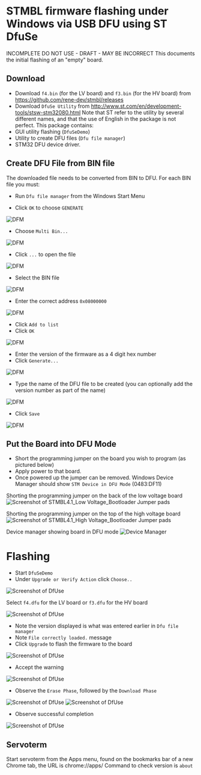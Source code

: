# STMBL firmware flashing under Windows via USB DFU using ST DfuSe
INCOMPLETE DO NOT USE - DRAFT - MAY BE INCORRECT
This documents the initial flashing of an "empty" board.
## Download
- Download `f4.bin` (for the LV board) and `f3.bin` (for the HV board) from https://github.com/rene-dev/stmbl/releases
- Download `DfuSe Utility` from http://www.st.com/en/development-tools/stsw-stm32080.html 
Note that ST refer to the utility by several different names, and that the use of English in the package is not perfect. This package contains:
- GUI utility flashing (`DfuSeDemo`)
- Utility to create DFU files (`Dfu file manager`)
- STM32 DFU device driver.
## Create DFU File from BIN file
The downloaded file needs to be converted from BIN to DFU. For each BIN file you must:

- Run `Dfu file manager` from the Windows Start Menu

- Click `OK` to choose `GENERATE`

![DFM](screenshots/DFM_Run.png)

- Choose `Multi Bin...`

![DFM](screenshots/DFM_Multi_Bin.png)

- Click `...` to open the file

![DFM](screenshots/DFM_Selection.png)

- Select the BIN file

![DFM](screenshots/DFM_Selection_File.png)

- Enter the correct address `0x08000000`

![DFM](screenshots/DFM_Address.png)

- Click `Add to list`
- Click `OK`

![DFM](screenshots/DFM_Add_to_list.png)

- Enter the version of the firmware as a 4 digit hex number
- Click `Generate...`

![DFM](screenshots/DFM_Version.png)

- Type the name of the DFU file to be created (you can optionally add the version number as part of the name)

![DFM](screenshots/DFM_DFU_File.png)

- Click `Save`

![DFM](screenshots/DFM_Success.png)

## Put the Board into DFU Mode
- Short the programming jumper on the board you wish to program (as pictured below)
- Apply power to that board.
- Once powered up the jumper can be removed. Windows Device Manager should show `STM Device in DFU Mode` (0483:DF11)

Shorting the programming jumper on the back of the low voltage board 
![Screenshot of `STMBL4.1_Low Voltage_Bootloader Jumper pads`](screenshots/STMBL4.1_LV_BL_J.png)	

Shorting the programming jumper on the top of the high voltage board 
![Screenshot of `STMBL4.1_High Voltage_Bootloader Jumper pads`](screenshots/STMBL4.1_HV_BL_J.png)	

Device manager showing board in DFU mode
![Device Manager](screenshots/Board_in_DFU_Mode.png)

# Flashing

- Start `DfuSeDemo`
- Under `Upgrade or Verify Action` click `Choose..`  

![Screenshot of `DfUse`](screenshots/DFUSE_Choose.png)

Select `f4.dfu` for the LV board or `f3.dfu` for the HV board

![Screenshot of `DfUse`](screenshots/DFUSE_Choose_File.png)

- Note the version displayed is what was entered earlier in `Dfu file manager`
- Note `File correctly loaded.` message
- Click `Upgrade` to flash the firmware to the board

![Screenshot of `DfUse`](screenshots/DFUSE_Upgrade.png)

- Accept the warning

![Screenshot of `DfUse`](screenshots/DFUSE_Confirm.png)


- Observe the `Erase Phase`, followed by the `Download Phase`

![Screenshot of `DfUse`](screenshots/DFUSE_Erasing.png)
![Screenshot of `DfUse`](screenshots/DFUSE_Downloading.png)

- Observe successful completion

![Screenshot of `DfUse`](screenshots/Success.png)

## Servoterm
Start servoterm from the Apps menu, found on the bookmarks bar of a new Chrome tab, the URL is chrome://apps/
Command to check version is `about`

